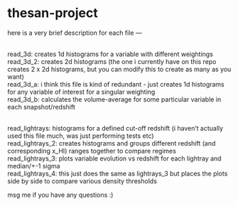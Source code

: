 # thesan-project

here is a very brief description for each file —<br><br>

read_3d: creates 1d histograms for a variable with different weightings<br>
read_3d_2: creates 2d histograms (the one i currently have on this repo creates 2 x 2d histograms, but you can modify this to create as many as you want)<br>
read_3d_a: i think this file is kind of redundant - just creates 1d histograms for any variable of interest for a singular weighting<br>
read_3d_b: calculates the volume-average for some particular variable in each snapshot/redshift<br><br>

read_lightrays: histograms for a defined cut-off redshift (i haven’t actually used this file much, was just performing tests etc)<br>
read_lightrays_2: creates histograms and groups different redshift (and corresponding x_HI) ranges together to compare regimes<br>
read_lightrays_3: plots variable evolution vs redshift for each lightray and median/+-1 sigma<br>
read_lightrays_4: this just does the same as lightrays_3 but places the plots side by side to compare various density thresholds<br>

msg me if you have any questions :)